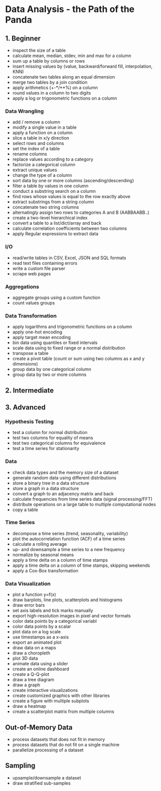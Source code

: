 
# Data Analysis - the Path of the Panda

## 1. Beginner

* inspect the size of a table
* calculate mean, median, stdev, min and max for a column
* sum up a table by columns or rows
* insert missing values by (value, backward/forward fill, interpolation, KNN)
* concatenate two tables along an equal dimension
* merge two tables by a join condition
* apply arithmetics (+-*/**%) on a column
* round values in a column to two digits
* apply a log or trigonometric functions on a column


### Data Wrangling

* add / remove a column
* modify a single value in a table
* apply a function on a column
* slice a table in x/y direction
* select rows and columns
* set the index of a table
* rename columns
* replace values according to a category
* factorize a categorical column
* extract unique values
* change the type of a column
* sort data by one or more columns (ascending/descending)
* filter a table by values in one column
* conduct a substring search on a column
* find rows whose values is equal to the row exactly above
* extract substrings from a string column
* concatenate two string columns
* alternatingly assign two rows to categories A and B (AABBAABB..)
* create a two-level hierarchical index
* convert a table to a list/dict/array and back
* calculate correlation coefficients between two columns
* apply Regular expressions to extract data

### I/O

* read/write tables in CSV, Excel, JSON and SQL formats
* read text files containing errors
* write a custom file parser
* scrape web pages

### Aggregations

* aggregate groups using a custom function
* count values groups

### Data Transformation

* apply logarithms and trigonometric functions on a column
* apply one-hot encoding
* apply target mean encoding
* bin data using quantiles or fixed intervals
* scale data using to fixed range or a normal distribution
* transpose a table
* create a pivot table (count or sum using two columns as x and y dimensions)
* group data by one categorical column
* group data by two or more columns


## 2. Intermediate

## 3. Advanced

### Hypothesis Testing

* test a column for normal distribution
* test two columns for equality of means
* test two categorical columns for equivalence
* test a time series for stationarity

### Data

* check data types and the memory size of a dataset
* generate random data using different distributions
* store a binary tree in a data structure
* store a graph in a data structure
* convert a graph to an adjacency matrix and back
* calculate frequencies from time series data (signal processing/FFT)
* distribute operations on a large table to multiple computational nodes
* copy a table

### Time Series

* decompose a time series (trend, seasonality, variability)
* plot the autocorrelation function (ACF) of a time series
* calculate a rolling average
* up- and downsample a time series to a new frequency
* normalize by seasonal means
* apply a time delta on a column of time stamps
* apply a time delta on a column of time stamps, skipping weekends
* apply a Cox-Box transformation

### Data Visualization

* plot a function y=f(x)
* draw barplots, line plots, scatterplots and histograms
* draw error bars
* set axis labels and tick marks manually
* export high-resolution images in pixel and vector formats
* color data points by a categorical variabl
* color data points by a scalar
* plot data on a log scale
* use timestamps as a x-axis
* export an animated plot
* draw data on a maps
* draw a choropleth
* plot 3D data
* animate data using a slider
* create an online dashboard
* create a Q-Q-plot
* draw a tree diagram
* draw a graph
* create interactive visualizations
* create customized graphics with other libraries
* create a figure with multiple subplots
* draw a heatmap
* create a scatterplot matrix from multiple columns

## Out-of-Memory Data

* process datasets that does not fit in memory
* process datasets that do not fit on a single machine
* parallelize processing of a dataset

## Sampling

* upsample/downsample a dataset
* draw stratified sub-samples
